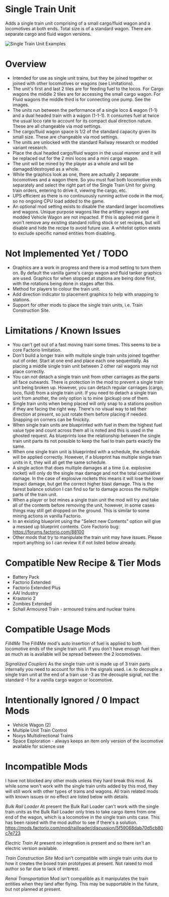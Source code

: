 # Single Train Unit

Adds a single train unit comprising of a small cargo/fluid wagon and a locomotives at both ends. Total size is of a standard wagon. There are separate cargo and fluid wagon versions.

![Single Train Unit Examples](https://thumbs.gfycat.com/DependableMixedBarasinga-size_restricted.gif)


Overview
============

- Intended for use as single unit trains, but they be joined together or joined with other locomotives or wagons (see Limitations).
- The unit's first and last 2 tiles are for feeding fuel to the locos. For Cargo wagons the middle 2 tiles are for accessing the small cargo wagon. For Fluid wagons the middle third is for connecting one pump. See the images.
- The units run between the performance of a single loco & wagon (1-1) and a dual headed train with a wagon (1-1-1). It consumes fuel at twice the usual loco rate to account for its compact dual direction nature. These are all changeable via mod settings.
- The cargo/fluid wagon space is 1/2 of the standard capacity given its small size. These are changeable via mod settings.
- The units are unlocked with the standard Railway research or modded variant research.
- Place the dual headed cargo/fluid wagon in the usual manner and it will be replaced out for the 2 mini locos and a mini cargo wagon.
- The unit will be mined by the player as a whole and will be damaged/destroyed as a whole.
- While the graphics look as one, there are actually 2 separate locomotives and a wagon there. So you must fuel both locomotive ends separately and select the right part of the Single Train Unit for giving train orders, entering to drive it, viewing the cargo, etc.
- UPS efficient as there is no continuously running active code in the mod, so no ongoing CPU load added to the game.
- An optional mod setting exists to disable the standard larger locomotives and wagons. Unique purpose wagons like the artillery wagon and modded Vehicle Wagon are not impacted. If this is applied mid game it won't remove any existing standard rolling stock or set recipes, but will disable and hide the recipe to avoid future use. A whitelist option exists to exclude specific named entities from disabling.


Not Implemented Yet / TODO
================

- Graphics are a work in progress and there is a mod setting to turn them on. By default the vanilla game's cargo wagon and fluid tanker graphics are used. Graphics for when stopped at stations are being done first, with the rotations being done in stages after this.
- Method for players to colour the train unit.
- Add direction indicator to placement graphics to help with snapping to stations.
- Support for other mods to place the single train units, i.e. Train Construction Site.


Limitations / Known Issues
================

- You can't get out of a fast moving train some times. This seems to be a core Factorio limitation.
- Don't build a longer train with multiple single train units joined together out of order. Start at one end and place each one sequentially. As placing a middle single train unit between 2 other rail wagons may not place correctly.
- You can not detach a single train unit from other carriages as the parts all face outwards. There is protection in the mod to prevent a single train unit being broken up. However, you can detach regular carriages (cargo, loco, fluid) from a single train unit. If you need to detach a single train unit from another, the only option is to mine (pickup) one of them.
- Single train units when being placed will only snap to a stations position if they are facing the right way. There's no visual way to tell their direction at present, so just rotate them before placing if needed. Snapping on corners can be finickity.
- When single train units are blueprinted with fuel in them the highest fuel value type and count across them all is noted and this is used in the ghosted request. As blueprints lose the relationship between the single train unit parts its not possible to keep the fuel to train parts exactly the same.
- When one single train unit is blueprinted with a schedule, the schedule will be applied correctly. However, if a blueprint has multiple single train units in it, they will all get the same schedule.
- A single action that does multiple damages at a time (i.e. explosive rocket) will only do the single max damage and not the total cumulative damage. In the case of explosive rockets this means it will lose the lower impact damage, but get the correct higher blast damage. This is the fairest balance solution I can find so far to damage across the multiple parts of the train unit.
- When a player or bot mines a single train unit the mod will try and take all of the contents before removing the unit, however, in some cases things may still get dropped on the ground. This is similar to some mining actions in vanilla Factorio.
- In an existing blueprint using the "Select new Contents" option will give a messed up blueprint contents. Core Factorio bug: https://forums.factorio.com/88100
- Other mods that try to manipulate the train unit may have issues. Please report anything so I can review it if not listed below already.


Compatible New Recipe & Tier Mods
====================

- Battery Pack
- Factorio Extended
- Factorio Extended Plus
- AAI Industry
- Krastorio 2
- Zombies Extended
- Schall Armoured Train - armoured trains and nuclear trains

Compatible Usage Mods
=============

*Fill4Me*
The Fill4Me mod's auto insertion of fuel is applied to both locomotive ends of the single train unit. If you don't have enough fuel then as much as is available will be spread between the 2 locomotives.

*Signalized Couplers*
As the single train unit is made up of 3 train parts internally you need to account for this in the signals used. i.e. to decouple a single train unit at the end of a train use -3 as the decouple signal, not the standard -1 for a vanilla cargo wagon or locomotive.

Intentionally Ignored / 0 Impact Mods
==============

- Vehicle Wagon (2)
- Multiple Unit Train Control
- Noxys Multidirectional Trains
- Space Exploration - always keeps an item only version of the locomotive available for science use

Incompatible Mods
============

I have not blocked any other mods unless they hard break this mod. As while some won't work with the single train units added by this mod, they will still work with other types of trains and wagons. All train related mods with known issues or no effect are listed below with details.

*Bulk Rail Loader*
At present the Bulk Rail Loader can't work with the single train units as the Bulk Rail Loader only tries to take cargo items from one end of the wagon, which is a locomotive in the single train units case. This has been raised with the mod author to see if there's a solution. https://mods.factorio.com/mod/railloader/discussion/5f59068dab70d5cb80c7e723

*Electric Train*
At present no integration is present and so there isn't an electric version available.

*Train Construction Site*
Mod isn't compatible with single train units due to how it creates the boxed train prototypes at present. Not raised to mod author so far due to lack of interest.

*Renai Transportation*
Mod isn't compatible as it manipulates the train entities when they land after flying. This may be supportable in the future, but not planned at present.